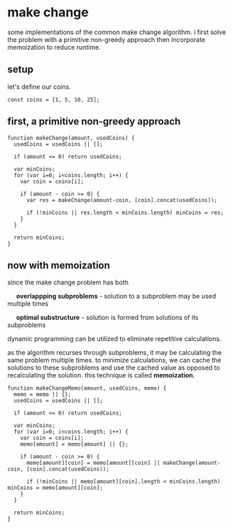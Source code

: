 # make change
some implementations of the common make change algorithm. i first solve the problem with a primitive non-greedy approach then incorporate memoization to reduce runtime.

## setup
let's define our coins.
```
const coins = [1, 5, 10, 25];
```

## first, a primitive non-greedy approach
```
function makeChange(amount, usedCoins) {
  usedCoins = usedCoins || [];

  if (amount <= 0) return usedCoins;

  var minCoins;
  for (var i=0; i<coins.length; i++) {
    var coin = coins[i];

    if (amount - coin >= 0) {
      var res = makeChange(amount-coin, [coin].concat(usedCoins));

      if (!minCoins || res.length < minCoins.length) minCoins = res;
    }
  }

  return minCoins;
}
```

## now with memoization
since the make change problem has both

&nbsp;&nbsp;&nbsp;&nbsp; **overlappping subproblems** - solution to a subproblem may be used multiple times

&nbsp;&nbsp;&nbsp;&nbsp; **optimal substructure** - solution is formed from solutions of its subproblems

dynamic programming can be utilized to eliminate repetitive calculations.

as the algorithm recurses through subproblems, it may be calculating the same problem multiple times. to minimize calculations, we can cache the solutions to these subproblems and use the cached value as opposed to recalculating the solution. this technique is called **memoization**.

```
function makeChangeMemo(amount, usedCoins, memo) {
  memo = memo || {};
  usedCoins = usedCoins || [];

  if (amount <= 0) return usedCoins;

  var minCoins;
  for (var i=0; i<coins.length; i++) {
    var coin = coins[i];
    memo[amount] = memo[amount] || {};

    if (amount - coin >= 0) {
      memo[amount][coin] = memo[amount][coin] || makeChange(amount-coin, [coin].concat(usedCoins));

      if (!minCoins || memo[amount][coin].length < minCoins.length) minCoins = memo[amount][coin];
    }
  }

  return minCoins;
}
```
